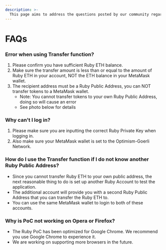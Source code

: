```yaml
---
description: >-
  This page aims to address the questions posted by our community regarding this PoC. If you do not see your question answered here, please let our CMs in our Official Telegram and we will get it added here!
---
```


# FAQs

### Error when using Transfer function? <a href="#error-when-using-transfer-function" id="error-when-using-transfer-function"></a>

1. Please confirm you have sufficient Ruby ETH balance.
2. Make sure the transfer amount is less than or equal to the amount of Ruby ETH in your account, NOT the ETH balance in your MetaMask wallet.
3. The recipient address must be a Ruby Public Address, you can NOT transfer tokens to a MetaMask wallet.
   * Note: You cannot transfer tokens to your own Ruby Public Address, doing so will cause an error
   * See photo below for details

### **Why can't I log in?** <a href="#why-can-i-not-login-to-the-mainnet" id="why-can-i-not-login-to-the-mainnet"></a>

1. Please make sure you are inputting the correct Ruby Private Key when logging in.
2. Also make sure your MetaMask wallet is set to the Optimism-Goerli Network.

### How do I use the Transfer function if I do not know another Ruby Public Address? <a href="#how-do-i-use-the-transfer-function-if-i-do-not-know-another-ruby-public-address" id="how-do-i-use-the-transfer-function-if-i-do-not-know-another-ruby-public-address"></a>

* Since you cannot transfer Ruby ETH to your own public address, the next reasonable thing to do is set up another Ruby Account to test the application.
* The additional account will provide you with a second Ruby Public Address that you can transfer the Ruby ETH to.
* You can use the same MetaMask wallet to login to both of these accounts.

### Why is PoC not working on Opera or Firefox? <a href="#why-is-the-mainnet-not-working-on-opera-or-firefox" id="why-is-the-mainnet-not-working-on-opera-or-firefox"></a>

* The Ruby PoC has been optimized for Google Chrome. We recommend you use Google Chrome to experience it.
* We are working on supporting more browsers in the future.
